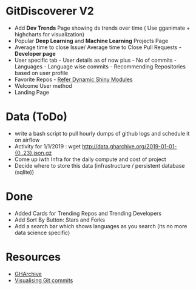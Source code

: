 # GitDiscoverer V2

- Add **Dev Trends** Page showing ds trends over time ( Use gganimate + highcharts for visualization)
- Popular **Deep Learning** and **Machine Learning** Projects Page
- Average time to close Issue/ Average time to Close Pull Requests - **Developer page**
- User specific tab - User details as of now plus - No of commits - Languages - Language wise commits - Recommending Repositories based on user profile
- Favorite Repos - [Refer Dynamic Shiny Modules](https://www.zstat.pl/2018/06/19/dynamic-modules-in-shiny---part-ii/)
- Welcome User method
- Landing Page

# Data (ToDo)

- write a bash script to pull hourly dumps of github logs and schedule it on airflow
- Activity for 1/1/2019 : wget http://data.gharchive.org/2019-01-01-{0..23}.json.gz
- Come up iwth Infra for the daily compute and cost of project
- Decide where to store this data (infrastructure / persistent database (sqlite))

# Done

- Added Cards for Trending Repos and Trending Developers
- Add Sort By Button: Stars and Forks
- Add a search bar which shows languages as you search (its no more data science specific)


# Resources

- [GHArchive](http://www.gharchive.org/)
- [Visualising Git commits](https://deanattali.com/blog/visualize-git-commits-time/)
